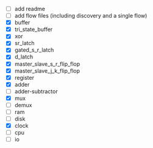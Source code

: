 - [ ] add readme
- [ ] add flow files (including discovery and a single flow)
- [x] buffer
- [x] tri_state_buffer
- [x] xor
- [x] sr_latch
- [x] gated_s_r_latch
- [x] d_latch
- [x] master_slave_s_r_flip_flop
- [x] master_slave_j_k_flip_flop
- [x] register
- [x] adder
- [ ] adder-subtractor
- [x] mux
- [ ] demux
- [ ] ram
- [ ] disk
- [x] clock
- [ ] cpu
- [ ] io